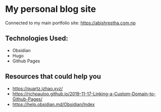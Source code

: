 
# My personal blog site
Connected to my main portfolio site:  https://abishrestha.com.np

## Technologies Used:
- Obsidian
- Hugo
- Github Pages
## Resources that could help you
- https://quartz.jzhao.xyz/
- https://richpauloo.github.io/2019-11-17-Linking-a-Custom-Domain-to-Github-Pages/
- https://help.obsidian.md/Obsidian/Index
